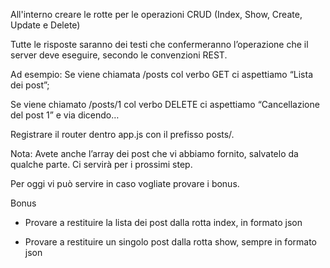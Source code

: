 All'interno creare le rotte per le operazioni CRUD (Index, Show, Create, Update e Delete)

Tutte le risposte saranno dei testi che confermeranno l’operazione che il server deve eseguire, secondo le convenzioni REST.

Ad esempio:
Se viene chiamata /posts col verbo GET ci aspettiamo “Lista dei post”;

Se viene chiamato /posts/1 col verbo DELETE ci aspettiamo “Cancellazione del post 1”
e via dicendo…

Registrare il router dentro app.js con il prefisso posts/.

Nota:
Avete anche l’array dei post che vi abbiamo fornito, salvatelo da qualche parte.
Ci servirà per i prossimi step.

Per oggi vi può servire in caso vogliate provare i bonus.

Bonus
- Provare a restituire la lista dei post dalla rotta index, in formato json

- Provare a restituire un singolo post dalla rotta show, sempre in formato json
